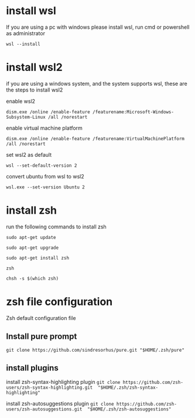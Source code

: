 # install wsl
If you are using a pc with windows please install wsl, run cmd or powershell as administrator

`wsl --install`

# install wsl2

if you are using a windows system, and the system supports wsl, these are the steps to install wsl2

enable wsl2

`dism.exe /online /enable-feature /featurename:Microsoft-Windows-Subsystem-Linux /all /norestart`

enable virtual machine platform

`dism.exe /online /enable-feature /featurename:VirtualMachinePlatform /all /norestart`

set wsl2 as default

`wsl --set-default-version 2`

convert ubuntu from wsl to wsl2

`wsl.exe --set-version Ubuntu 2`

# install zsh
run the following commands to install zsh

`sudo apt-get update`

`sudo apt-get upgrade`

`sudo apt-get install zsh`

`zsh`

`chsh -s $(which zsh)`

# zsh file configuration

Zsh default configuration file

## Install pure prompt

`git clone https://github.com/sindresorhus/pure.git "$HOME/.zsh/pure"`


## install plugins

install zsh-syntax-highlighting plugin
`git clone https://github.com/zsh-users/zsh-syntax-highlighting.git  "$HOME/.zsh/zsh-syntax-highlighting"`

install zsh-autosuggestions plugin
`git clone https://github.com/zsh-users/zsh-autosuggestions.git  "$HOME/.zsh/zsh-autosuggestions"`

